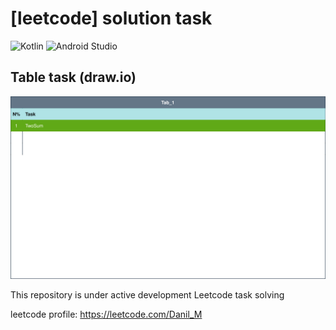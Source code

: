 # [leetcode] solution task 
![Kotlin](https://img.shields.io/badge/kotlin-%237F52FF.svg?style=for-the-badge&logo=kotlin&logoColor=white)
![Android Studio](https://img.shields.io/badge/Android%20Studio-3DDC84.svg?style=for-the-badge&logo=android-studio&logoColor=white)

## Table task (draw.io)

<img src="/.idea/Диаграмма без названия.drawio.svg" alt="drawing" style="width:800px;"/>

This repository is under active development Leetcode task solving

leetcode profile: https://leetcode.com/Danil_M



